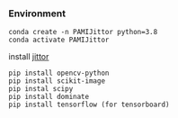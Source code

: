 ### Environment 
```
conda create -n PAMIJittor python=3.8 
conda activate PAMIJittor
```

install [jittor](https://github.com/Jittor/jittor) 

```
pip install opencv-python
pip install scikit-image
pip instal scipy
pip install dominate
pip install tensorflow (for tensorboard)
```